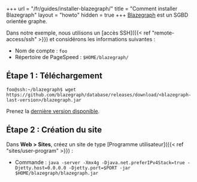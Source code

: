 +++
url = "/fr/guides/installer-blazegraph/"
title = "Comment installer Blazegraph"
layout = "howto"
hidden = true
+++
[Blazegraph](https://blazegraph.com/) est un SGBD orientée graphe. 


Dans notre exemple, nous utilisons un [accès SSH]({{< ref "remote-access/ssh" >}}) et considérons les informations suivantes :

- Nom de compte : `foo`
- Répertoire de PageSpeed : `$HOME/blazegraph/`


## Étape 1 : Téléchargement

```
foo@ssh:~/blazegraph$ wget https://github.com/blazegraph/database/releases/download/<blazegraph-last-version>/blazegraph.jar
```

Prenez la [dernière version disponible](https://github.com/blazegraph/database/releases).

## Étape 2 : Création du site

Dans **Web > Sites**, créez un site de type [Programme utilisateur]({{< ref "sites/user-program" >}}) :

- Commande :  `java -server -Xmx4g -Djava.net.preferIPv4Stack=true -Djetty.host=0.0.0.0 -Djetty.port=$PORT -jar $HOME/blazegraph/blazegraph.jar`

